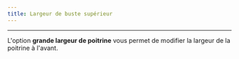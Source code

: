 ```yaml
---
title: Largeur de buste supérieur
---
```


***

L'option **grande largeur de poitrine** vous permet de modifier la largeur de la poitrine à l'avant.
